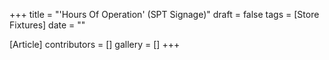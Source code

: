 +++
title = "'Hours Of Operation' (SPT Signage)"
draft = false
tags = [Store Fixtures]
date = ""

[Article]
contributors = []
gallery = []
+++